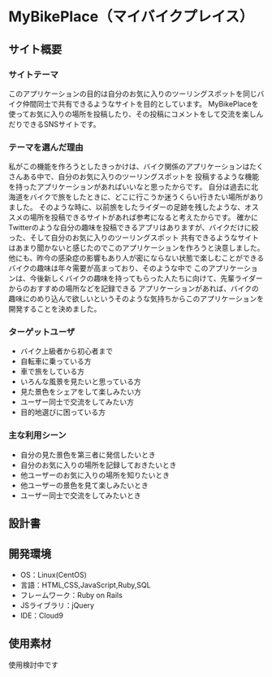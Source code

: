 # MyBikePlace（マイバイクプレイス）

## サイト概要
### サイトテーマ
このアプリケーションの目的は自分のお気に入りのツーリングスポットを同じバイク仲間同士で共有できるようなサイトを目的としています。
MyBikePlaceを使ってお気に入りの場所を投稿したり、その投稿にコメントをして交流を楽しんだりできるSNSサイトです。


### テーマを選んだ理由
私がこの機能を作ろうとしたきっかけは、バイク関係のアプリケーションはたくさんある中で、自分のお気に入りのツーリングスポットを
投稿するような機能を持ったアプリケーションがあればいいなと思ったからです。
自分は過去に北海道をバイクで旅をしたときに、どこに行こうか迷うくらい行きたい場所がありました。
そのような時に、以前旅をしたライダーの足跡を残したような、オススメの場所を投稿できるサイトがあれば参考になると考えたからです。
確かにTwitterのような自分の趣味を投稿できるアプリはありますが、バイクだけに絞った、そして自分のお気に入りのツーリングスポット
共有できるようなサイトはあまり聞かないと感じたのでこのアプリケーションを作ろうと決意しました。
他にも、昨今の感染症の影響もあり人が密にならない状態で楽しむことができるバイクの趣味は年々需要が高まっており、そのような中で
このアプリケーションは、今後新しくバイクの趣味を持ってもらった人たちに向けて、先輩ライダーからのおすすめの場所などを記録できる
アプリケーションがあれば、バイクの趣味にのめり込んで欲しいというそのような気持ちからこのアプリケーションを開発することを決めました。

### ターゲットユーザ
- バイク上級者から初心者まで
- 自転車に乗っている方
- 車で旅をしている方
- いろんな風景を見たいと思っている方
- 見た景色をシェアをして楽しみたい方
- ユーザー同士で交流をしてみたい方
- 目的地選びに困っている方

### 主な利用シーン
- 自分の見た景色を第三者に発信したいとき
- 自分のお気に入りの場所を記録しておきたいとき
- 他ユーザーのお気に入りの場所を知りたいとき
- 他ユーザーの景色を見て楽しみたいとき
- ユーザー同士で交流をしてみたいとき

## 設計書


## 開発環境
- OS：Linux(CentOS)
- 言語：HTML,CSS,JavaScript,Ruby,SQL
- フレームワーク：Ruby on Rails
- JSライブラリ：jQuery
- IDE：Cloud9

## 使用素材
使用検討中です